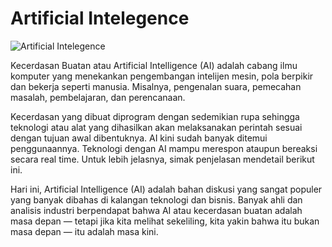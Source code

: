 # Artificial Intelegence

![Artificial Intelegence](https://image.freepik.com/free-vector/abstract-wireframe-digital-human-female-face-streaming-matrix-digital-binary-code-background-ai-artificial-intelligence-concept_127544-849.jpg)

Kecerdasan Buatan atau Artificial Intelligence (AI) adalah cabang ilmu komputer yang menekankan pengembangan intelijen mesin, pola berpikir dan bekerja seperti manusia. Misalnya, pengenalan suara, pemecahan masalah, pembelajaran, dan perencanaan.

Kecerdasan yang dibuat diprogram dengan sedemikian rupa sehingga teknologi atau alat yang dihasilkan akan melaksanakan perintah sesuai dengan tujuan awal dibentuknya. AI kini sudah banyak ditemui penggunaannya. Teknologi dengan AI mampu merespon ataupun bereaksi secara real time. Untuk lebih jelasnya, simak penjelasan mendetail berikut ini.

Hari ini, Artificial Intelligence (AI) adalah bahan diskusi yang sangat populer yang banyak dibahas di kalangan teknologi dan bisnis. Banyak ahli dan analisis industri berpendapat bahwa AI atau kecerdasan buatan adalah masa depan — tetapi jika kita melihat sekeliling, kita yakin bahwa itu bukan masa depan — itu adalah masa kini.